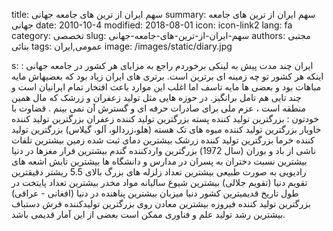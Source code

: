 title: سهم ایران از ترین های جامعه جهانی
summary: سهم ایران از ترین های جامعه جهانی
date: 2010-10-4
modified: 2018-08-01
icon:  icon-link2
lang: fa
category: تخصصی
slug: سهم-ایران-از-ترین-های-جامعه-جهانی
authors: مجتبی بنائی
tags: عمومی,ایران
image: /images/static/diary.jpg

s: ایران    چند مدت پیش به لینکی برخوردم راجع به مزایای هر کشور در جامعه جهانی : اینکه هر کشور تو چه زمینه ای برترین است. برتری های ایران زیاد بود که بعضیهاش مایه مباهات بود و بعضی ها مایه تاسف اما اغلب این موارد باعث افتخار تمام ایرانیان است و چند تایی هم تامل برانگیز. در حوزه هایی مثل تولید زعفران و زرشک که مال همین منطقه است ، عزم ملی برای صادرات حرفه ای و گسترش آن نمی بینم .   قضاوت با خودتون :   بزرگترین تولید      کننده پسته  بزرگترین تولید      کننده زعفران  بزرگترین تولید      کننده خاویار  بزرگترین تولید      کننده میوه های تک هسته (هلو،زردالو، آلو، گیلاس)  بزرگترین تولید      کننده خرما  بزرگترین تولید      کننده زرشک  بیشترین دمای ثبت شده زمین  بیشترین تلفات ناشی از باد و      بوران (سال 1972)  بزرگترین واردکننده گندم  بیشترین فرار مغزها در دنیا  بیشترین نسبت دختران به پسران      در مدارس و دانشگاه ها  بیشترین تابش اشعه های رادیویی      به صورت طبیعی  بیشترین تعداد زلزله های بزرگ      بالای 5.5 ریشتر  دقیقترین      تقویم دنیا (تقویم جلالی)  بیشترین شیوع سالیانه      مواد مخدر   بیشترین تعداد پایتخت در طول      تاریخ  قدیمیترین      کشور دنیا  میزبان بیشترین پناهنده در دنیا      (افغانی - عراقی)  بزرگترین تولید کننده فیروزه  بیشترین معادن روی  بزرگترین تولیدکننده فرش دستباف  بیشترین      رشد تولید علم و فناوری      ممکن است بعضی از این آمار قدیمی باشد.